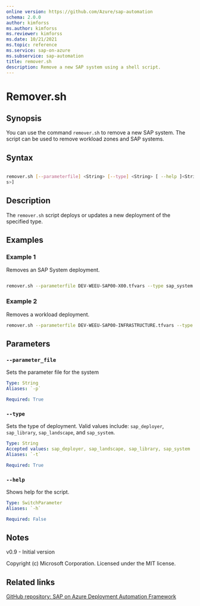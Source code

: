 ```yaml
---
online version: https://github.com/Azure/sap-automation
schema: 2.0.0
author: kimforss
ms.author: kimforss
ms.reviewer: kimforss
ms.date: 10/21/2021
ms.topic: reference
ms.service: sap-on-azure
ms.subservice: sap-automation
title: remover.sh
description: Remove a new SAP system using a shell script.
---
```


# Remover.sh

## Synopsis
You can use the command `remover.sh` to remove a new SAP system. The script can be used to remove workload zones and SAP systems.

## Syntax

```bash

remover.sh [--parameterfile] <String> [--type] <String> [ --help ]<String>]
s>]
```

## Description
The `remover.sh` script deploys or updates a new deployment of the specified type.

## Examples

### Example 1

Removes an SAP System deployment.

```bash

remover.sh --parameterfile DEV-WEEU-SAP00-X00.tfvars --type sap_system
```

### Example 2

Removes a workload deployment.

```bash
remover.sh --parameterfile DEV-WEEU-SAP00-INFRASTRUCTURE.tfvars --type sap_landscape
```

## Parameters

### `--parameter_file`
Sets the parameter file for the system

```yaml
Type: String
Aliases: `-p`

Required: True
```

### `--type`
Sets the type of deployment. Valid values include: `sap_deployer`, `sap_library`, `sap_landscape`, and `sap_system`.

```yaml
Type: String
Accepted values: sap_deployer, sap_landscape, sap_library, sap_system
Aliases: `-t`

Required: True
```

### `--help`
Shows help for the script.

```yaml
Type: SwitchParameter
Aliases: `-h`

Required: False
```


## Notes
v0.9 - Initial version


Copyright (c) Microsoft Corporation.
Licensed under the MIT license.

## Related links

[GitHub repository: SAP on Azure Deployment Automation Framework](https://github.com/Azure/sap-automation)
